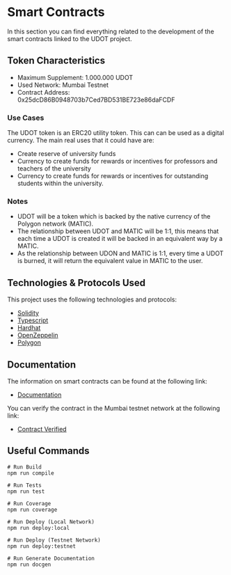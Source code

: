 # Smart Contracts

In this section you can find everything related to the development of the smart contracts linked to the UDOT project.

## Token Characteristics

- Maximum Supplement: 1.000.000 UDOT
- Used Network: Mumbai Testnet
- Contract Address: 0x25dcD86B0948703b7Ced7BD531BE723e86daFCDF

### Use Cases

The UDOT token is an ERC20 utility token. This can can be used as a digital currency. The main real uses that it could have are:

- Create reserve of university funds
- Currency to create funds for rewards or incentives for professors and teachers of the university
- Currency to create funds for rewards or incentives for outstanding students within the university.

### Notes

- UDOT will be a token which is backed by the native currency of the Polygon network (MATIC).
- The relationship between UDOT and MATIC will be 1:1, this means that each time a UDOT is created it will be backed in an equivalent way by a MATIC.
- As the relationship between UDON and MATIC is 1:1, every time a UDOT is burned, it will return the equivalent value in MATIC to the user.

## Technologies & Protocols Used

This project uses the following technologies and protocols:
* [Solidity](https://docs.soliditylang.org/en/v0.8.23/)
* [Typescript](https://www.typescriptlang.org/docs/)
* [Hardhat](https://hardhat.org/docs)
* [OpenZeppelin](https://docs.openzeppelin.com/)
* [Polygon](https://docs.polygon.technology/) 

## Documentation

The information on smart contracts can be found at the following link:
* [Documentation](https://github.com/Ljrr3045/web3-udo-monorepo/blob/master/packages/smart-contracts/docs/index.md)

You can verify the contract in the Mumbai testnet network at the following link:
* [Contract Verified](https://mumbai.polygonscan.com/address/0x25dcD86B0948703b7Ced7BD531BE723e86daFCDF)

## Useful Commands

```
# Run Build
npm run compile

# Run Tests
npm run test

# Run Coverage
npm run coverage

# Run Deploy (Local Network)
npm run deploy:local

# Run Deploy (Testnet Network)
npm run deploy:testnet

# Run Generate Documentation
npm run docgen
```
